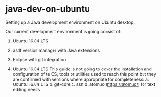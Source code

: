 # java-dev-on-ubuntu
Setting up a Java development environment on Ubuntu desktop.

Our current development environment is going consist of:
1. Ubuntu 16.04 LTS
2. asdf version manager with Java extensions
3. Eclipse with git integration

1. Ubuntu 16.04 LTS
This guide is not going to cover the installation and configuration of te OS, tools or utilities used to reach this point but they are confirmed with versions where appropriate for completeness:
a. Ubuntu 16.04 LTS
b. git-core
c. ssh
d. atom.io (https://atom.io/) for text editing needs
